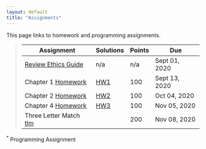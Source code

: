 ```yaml
---
layout: default
title: "Assignments"
---
```


This page links to homework and programming assignments.

> Assignment | Solutions | Points | Due
> ---------- | ---- | ------ | ---
> [Review Ethics Guide](assignment01.html) | n/a | n/a | Sept 01, 2020
> Chapter 1 [Homework](homework1.html) | [HW1](homework1_awnsers.pdf) | 100 | Sept 13, 2020
> Chapter 2 [Homework](homework2.html) | [HW2](homework2_solutions.html) | 100 | Oct 04, 2020
> Chapter 4 [Homework](homework3.html) | [HW3](homework3_solutions.html) | 100 | Nov 05, 2020
> Three Letter Match [tlm](tlm.md) | | 200 | Nov 08, 2020

<sup>*</sup> Programming Assignment
